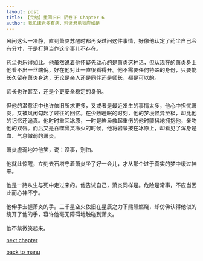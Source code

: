 ```yaml
---
layout: post
title: 【完结】重回旧日 阴卷下 Chapter 6
author: 我见诸君多有病，料诸君见我应如是
---
```




风闲这么一冷静，直到萧炎苏醒时都再没过问这件事情，好像他认定了药尘自己会有分寸，于是打算当作这个事儿不存在。<br><br>药尘也乐得如此。他虽然说着他怀疑先动心的是萧炎这种话，但从现在的萧炎身上他看不出一丝端倪，好在他对此一直很看得开。他不需要任何特殊的身份，只要能长久留在萧炎身边，无论是亲人还是同伴还是师长，都是可以的。<br><br>师长也许甚至，还是个更安全稳定的身份。<br><br>但他的潜意识中也许依旧所求更多，又或者是最近发生的事情太多，他心中担忧萧炎，又被风闲勾起了过往的回忆。在少数睡眠的时刻，他的梦境怪异至极，却比他的记忆还逼真。他时时重回冰原，一时是岩枭救起重伤的他时颤抖地拥抱他，亲吻他的双唇。而后又是吞噬骨灵冷火的时候，他将岩枭按在冰原上，却看见了浑身是血、气息微弱的萧炎。<br><br>萧炎虚弱地冲他笑，说：没事，别怕。<br><br>他就此惊醒，立刻去石塔守着萧炎坐了好一会儿，才从那个过于真实的梦中缓过神来。<br><br>他是一路从生与死中走过来的。他告诫自己，萧炎同样是。危险是常事，不应当因此而心神不宁。<br><br>他伸手去握萧炎的手。三千星空火依旧在星辰之力下熊熊燃烧，却仿佛认得他似的绕开了他的手，容许他毫无障碍地触碰到萧炎。<br><br>他不禁微笑起来。

[next chapter](https://allforyanchen.github.io/2020/07/19/post-39-sub-4-chapter-7.html)

[back to manu](https://allforyanchen.github.io/2020/07/19/post-39.html)

